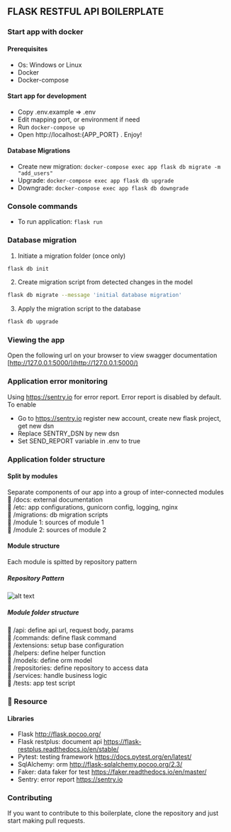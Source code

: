 ## FLASK RESTFUL API BOILERPLATE
### Start app with docker
#### Prerequisites
- Os: Windows or Linux
- Docker
- Docker-compose

#### Start app for development
- Copy .env.example => .env
- Edit mapping port, or environment if need
- Run `docker-compose up`
- Open http://localhost:{APP_PORT} . Enjoy!

#### Database Migrations
- Create new migration: `docker-compose exec app flask db migrate -m "add_users"`  
- Upgrade: `docker-compose exec app flask db upgrade`  
- Downgrade: `docker-compose exec app flask db downgrade`  


### Console commands

- To run application: `flask run`

### Database migration

1. Initiate a migration folder (once only)

```bash
flask db init
```

2. Create migration script from detected changes in the model
```bash
flask db migrate --message 'initial database migration'
```

3. Apply the migration script to the database
```bash
flask db upgrade
``` 

### Viewing the app ###

Open the following url on your browser to view swagger documentation
[http://127.0.0.1:5000/](http://127.0.0.1:5000/)
### Application error monitoring
Using https://sentry.io for error report. Error report is disabled by default.  
To enable
- Go to https://sentry.io register new account, create new flask project, get new dsn
- Replace SENTRY_DSN by new dsn
- Set SEND_REPORT variable in .env to true

### Application folder structure
#### Split by modules
Separate components of our app into a group of inter-connected modules  
:file_folder: /docs: external documentation  
:file_folder: /etc: app configurations, gunicorn config, logging, nginx  
:file_folder: /migrations: db migration scripts  
:file_folder: /module 1: sources of module 1   
:file_folder: /module 2: sources of module 2   

#### Module structure
Each module is spitted by repository pattern
##### Repository Pattern
![alt text](https://i.imgur.com/cNUvEwZ.png "Repository Pattern")


##### Module folder structure
:file_folder: /api: define api url, request body, params  
:file_folder: /commands: define flask command  
:file_folder: /extensions: setup base configuration  
:file_folder: /helpers: define helper function  
:file_folder: /models: define orm model  
:file_folder: /repositories: define repository to access data  
:file_folder: /services: handle business logic  
:file_folder: /tests: app test script  

### 📙 Resource

#### Libraries
- Flask http://flask.pocoo.org/  
- Flask restplus: document api https://flask-restplus.readthedocs.io/en/stable/  
- Pytest: testing framework https://docs.pytest.org/en/latest/
- SqlAlchemy: orm http://flask-sqlalchemy.pocoo.org/2.3/
- Faker: data faker for test https://faker.readthedocs.io/en/master/
- Sentry: error report https://sentry.io

### Contributing
If you want to contribute to this boilerplate, clone the repository and just start making pull requests.
